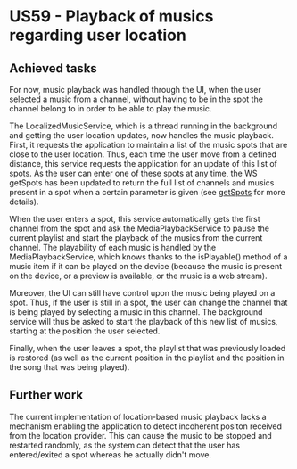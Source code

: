 # US59 - Playback of musics regarding user location #

## Achieved tasks ##

For now, music playback was handled through the UI, when the user selected a music from a channel, without having to be in the spot the channel belong to in order to be able to play the music.

The LocalizedMusicService, which is a thread running in the background and getting the user location updates, now handles the music playback. First, it requests the application to maintain a list of the music spots that are close to the user location. Thus, each time the user move from a defined distance, this service requests the application for an update of this list of spots. As the user can enter one of these spots at any time, the WS getSpots has been updated to return the full list of channels and musics present in a spot when a certain parameter is given (see [getSpots](WS_GetSpots.md) for more details).

When the user enters a spot, this service automatically gets the first channel from the spot and ask the MediaPlaybackService to pause the current playlist and start the playback of the musics from the current channel. The playability of each music is handled by the MediaPlaybackService, which knows thanks to the isPlayable() method of a music item if it can be played on the device (because the music is present on the device, or a preview is available, or the music is a web stream).

Moreover, the UI can still have control upon the music being played on a spot. Thus, if the user is still in a spot, the user can change the channel that is being played by selecting a music in this channel. The background service will thus be asked to start the playback of this new list of musics, starting at the position the user selected.

Finally, when the user leaves a spot, the playlist that was previously loaded is restored (as well as the current position in the playlist and the position in the song that was being played).

## Further work ##

The current implementation of location-based music playback lacks a mechanism enabling the application to detect incoherent positon received from the location provider. This can cause the music to be stopped and restarted randomly, as the system can detect that the user has entered/exited a spot whereas he actually didn't move.